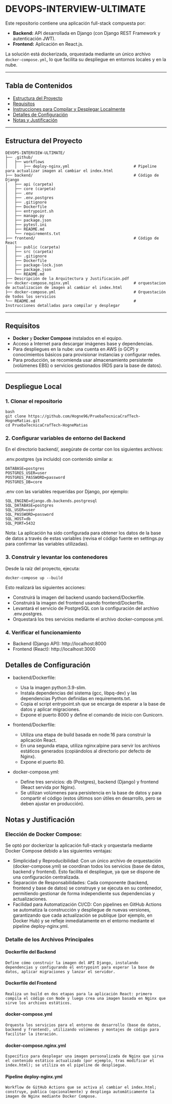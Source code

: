 # DEVOPS-INTERVIEW-ULTIMATE

Este repositorio contiene una aplicación full-stack compuesta por:
- **Backend:** API desarrollada en Django (con Django REST Framework y autenticación JWT).
- **Frontend:** Aplicación en React.js.

La solución está dockerizada, orquestada mediante un único archivo `docker-compose.yml`, lo que facilita su despliegue en entornos locales y en la nube.

---

## Tabla de Contenidos

- [Estructura del Proyecto](#estructura-del-proyecto)
- [Requisitos](#requisitos)
- [Instrucciones para Compilar y Desplegar Localmente](#despliegue-local)
- [Detalles de Configuración](#detalles-de-configuración)
- [Notas y Justificación](#notas-y-justificación)

---

## Estructura del Proyecto
```
DEVOPS-INTERVIEW-ULTIMATE/
├── .github/                                            
│   ├── workflows
│   │   ├── deploy-nginx.yml                            # Pipeline para actualizar imagen al cambiar el index.html
├── backend/                                            # Código de Django
│   ├── api (carpeta)
│   ├── core (carpeta)
│   ├── .env
│   ├── .env.postgres
│   ├── .gitignore
│   ├── Dockerfile
│   ├── entrypoint.sh
│   ├── manage.py
│   ├── package.json
│   ├── pytest.ini
│   ├── README.md
│   └── requirements.txt
├── frontend/                                           # Código de React
│   ├── public (carpeta)
│   ├── src (carpeta)
│   ├── .gitignore
│   ├── Dockerfile
│   ├── package-lock.json
│   ├── package.json
│   └── README.md
├── Descripción de la Arquitectura y Justificación.pdf
├── docker-compose.nginx.yml                            # orquestacion de actualizacion de imagen al cambiar el index.html
├── docker-compose.yml                                  # Orquestación de todos los servicios
└── README.md                                           # Instrucciones detalladas para compilar y desplegar
```

---

## Requisitos

- **Docker** y **Docker Compose** instalados en el equipo.
- Acceso a Internet para descargar imágenes base y dependencias.
- Para despliegues en la nube: una cuenta en AWS (o GCP) y conocimientos básicos para provisionar instancias y configurar redes.
- Para producción, se recomienda usar almacenamiento persistente (volúmenes EBS) o servicios gestionados (RDS para la base de datos).

---

## Despliegue Local

### 1. Clonar el repositorio

```
bash
git clone https://github.com/Hogne96/PruebaTecnicaCrafTech-HogneMatias.git
cd PruebaTecnicaCrafTech-HogneMatias
```


### 2. Configurar variables de entorno del Backend

En el directorio backend/, asegúrate de contar con los siguientes archivos:

.env.postgres (ya incluido) con contenido similar a:
```
DATABASE=postgres
POSTGRES_USER=user
POSTGRES_PASSWORD=password
POSTGRES_DB=core
```

.env con las variables requeridas por Django, por ejemplo:
```
SQL_ENGINE=django.db.backends.postgresql
SQL_DATABASE=postgres
SQL_USER=user
SQL_PASSWORD=password
SQL_HOST=db
SQL_PORT=5432
```

Nota: La aplicación ha sido configurada para obtener los datos de la base de datos a través de estas variables (revisa el código fuente en settings.py para confirmar las variables utilizadas).

### 3. Construir y levantar los contenedores

Desde la raíz del proyecto, ejecuta:
```
docker-compose up --build
```

Esto realizará las siguientes acciones:

- Construirá la imagen del backend usando backend/Dockerfile.
- Construirá la imagen del frontend usando frontend/Dockerfile.
- Levantará el servicio de PostgreSQL con la configuración del archivo .env.postgres.
- Orquestará los tres servicios mediante el archivo docker-compose.yml.

### 4. Verificar el funcionamiento

- Backend (Django API): http://localhost:8000
- Frontend (React): http://localhost:3000

## Detalles de Configuración

- backend/Dockerfile:
    - Usa la imagen python:3.9-slim.
    - Instala dependencias del sistema (gcc, libpq-dev) y las dependencias Python definidas en requirements.txt.
    - Copia el script entrypoint.sh que se encarga de esperar a la base de datos y aplicar migraciones.
    - Expone el puerto 8000 y define el comando de inicio con Gunicorn.

- frontend/Dockerfile:
    - Utiliza una etapa de build basada en node:16 para construir la aplicación React.
    - En una segunda etapa, utiliza nginx:alpine para servir los archivos estáticos generados (copiándolos al directorio por defecto de Nginx).
    - Expone el puerto 80.

- docker-compose.yml:

    - Define tres servicios: db (Postgres), backend (Django) y frontend (React servida por Nginx).
    - Se utilizan volúmenes para persistencia en la base de datos y para compartir el código (estos últimos son útiles en desarrollo, pero se deben ajustar en producción).


## Notas y Justificación

### Elección de Docker Compose:
Se optó por dockerizar la aplicación full-stack y orquestarla mediante Docker Compose debido a las siguientes ventajas:
- Simplicidad y Reproducibilidad:
        Con un único archivo de orquestación (docker-compose.yml) se coordinan todos los servicios (base de datos, backend y frontend). Esto facilita el despliegue, ya que se dispone de una configuración centralizada.
- Separación de Responsabilidades:
        Cada componente (backend, frontend y base de datos) se construye y se ejecuta en su contenedor, permitiendo gestionar de forma independiente sus dependencias y actualizaciones.
- Facilidad para Automatización CI/CD:
        Con pipelines en GitHub Actions se automatiza la construcción y despliegue de nuevas versiones, garantizando que cada actualización se publique (por ejemplo, en Docker Hub) y se refleje inmediatamente en el entorno mediante el pipeline deploy-nginx.yml.

### Detalle de los Archivos Principales

#### Dockerfile del Backend
    Define cómo construir la imagen del API Django, instalando dependencias y configurando el entrypoint para esperar la base de datos, aplicar migraciones y lanzar el servidor.

#### Dockerfile del Frontend
    Realiza un build en dos etapas para la aplicación React: primero compila el código con Node y luego crea una imagen basada en Nginx que sirve los archivos estáticos.

#### docker-compose.yml
    Orquesta los servicios para el entorno de desarrollo (base de datos, backend y frontend), utilizando volúmenes y montajes de código para facilitar la iteración.

#### docker-compose.nginx.yml
    Específico para desplegar una imagen personalizada de Nginx que sirva el contenido estático actualizado (por ejemplo, tras modificar el index.html); se utiliza en el pipeline de despliegue.

#### Pipeline deploy-nginx.yml
    Workflow de GitHub Actions que se activa al cambiar el index.html; construye, publica (opcionalmente) y despliega automáticamente la imagen de Nginx mediante Docker Compose.